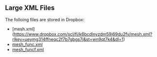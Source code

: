 ## Large XML Files

The folloing files are stored in Dropbox:
- [mesh.xml] (https://www.dropbox.com/scl/fi/k6bcdlnyzdm59j69du2fv/mesh.xml?rlkey=ueymg314ffneqc2f7b7gbgs7j&st=wn9qt7k4&dl=1)
- [mesh_func.xml](https://www.dropbox.com/scl/fi/abbygvxj4a2t4bunri619/mesh_func.xml?rlkey=s0lmqr6p6v0g3uudcwlsvh7om&st=zldy4nos&dl=1)
- [mesh_funcf.xml](https://www.dropbox.com/scl/fi/vhaxnhzr0plc058niir4x/mesh_funcf.xml?rlkey=95v9111b2iojl1800zzwvctze&st=dqblknz9&dl=1)
